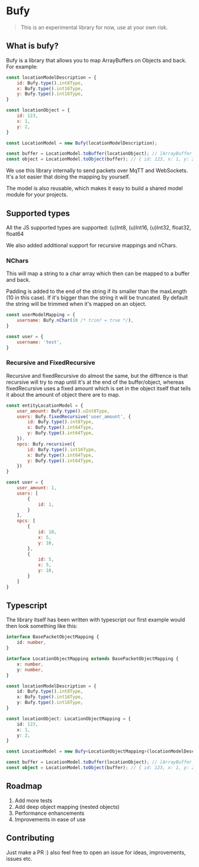 # Bufy

> This is an experimental library for now, use at your own risk.

## What is bufy?

Bufy is a library that allows you to map ArrayBuffers on Objects and back. For example:

```js
const locationModelDescription = {
    id: Bufy.type().int8Type,
    x: Bufy.type().int16Type,
    y: Bufy.type().int16Type,
}

const locationObject = {
    id: 123,
    x: 1,
    y: 2,
}

const LocationModel = new Bufy(locationModelDescription);

const buffer = LocationModel.toBuffer(locationObject); // [ArrayBuffer ...]
const object = LocationModel.toObject(buffer); // { id: 123, x: 1, y: 2 }
```

We use this library internally to send packets over MqTT and WebSockets. It's a lot easier that doing the mapping by yourself.

The model is also reusable, which makes it easy to build a shared model module for your projects.

## Supported types

All the JS supported types are supported:
(u)Int8, (u)Int16, (u)Int32, float32, float64

We also added additional support for recursive mappings and nChars.

### NChars

This will map a string to a char array which then can be mapped to a buffer and back.

Padding is added to the end of the string if its smaller than the maxLength (10 in this case). If it's bigger than the string it will be truncated. By default the string will be trimmed when it's mapped on an object.

```js
const userModelMapping = {
    username: Bufy.nChar(10 /* trim? = true */),
}

const user = {
    username: 'test',
}
```

### Recursive and FixedRecursive

Recursive and fixedRecursive do almost the same, but the diffrence is that recursive will try to map until it's at the end of the buffer/object, whereas fixedRecursive uses a fixed amount which is set in the object itself that tells it about the amount of object there are to map.

```js
const entityLocationModel = {
    user_amount: Bufy.type().uInt8Type,
    users: Bufy.fixedRecursive('user_amount', {
        id: Bufy.type().int8Type,
        x: Bufy.type().int64Type,
        y: Bufy.type().int64Type,
    }),
    npcs: Bufy.recursive({
        id: Bufy.type().int16Type,
        x: Bufy.type().int64Type,
        y: Bufy.type().int64Type,
    })
}

const user = {
    user_amount: 1,
    users: [
        {
            id: 1,
        }
    ],
    npcs: [
        {
            id: 10,
            x: 5,
            y: 10,
        },
        {
            id: 5,
            x: 5,
            y: 10,
        }
    ]
}
```

## Typescript

The library itself has been written with typescript our first example would then look something like this:

```typescript
interface BasePacketObjectMapping {
    id: number,
}

interface LocationObjectMapping extends BasePacketObjectMapping {
    x: number,
    y: number,
}

const locationModelDescription = {
    id: Bufy.type().int8Type,
    x: Bufy.type().int16Type,
    y: Bufy.type().int16Type,
}

const locationObject: LocationObjectMapping = {
    id: 123,
    x: 1,
    y: 2,
}

const LocationModel = new Bufy<LocationObjectMapping>(locationModelDescription);

const buffer = LocationModel.toBuffer(locationObject); // [ArrayBuffer ...]
const object = LocationModel.toObject(buffer); // { id: 123, x: 1, y: 2 }
```


## Roadmap

1. Add more tests
2. Add deep object mapping (nested objects)
3. Performance enhancements
4. Improvements in ease of use

## Contributing

Just make a PR :) also feel free to open an issue for ideas, improvements, issues etc.